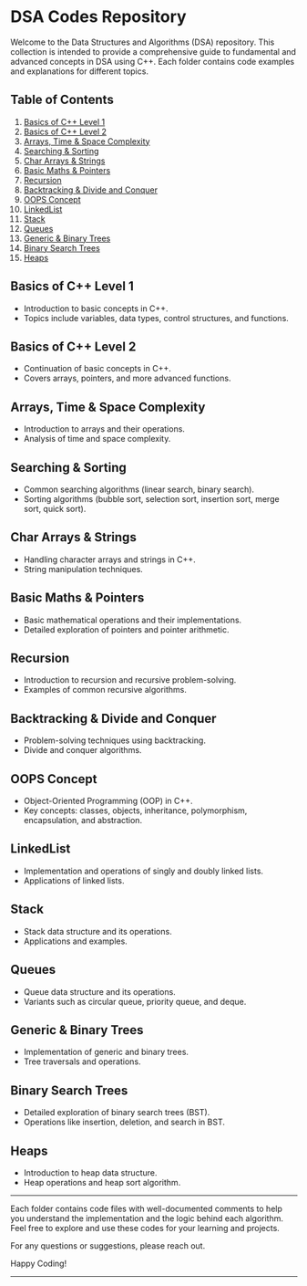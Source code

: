 # DSA Codes Repository

Welcome to the Data Structures and Algorithms (DSA) repository. This collection is intended to provide a comprehensive guide to fundamental and advanced concepts in DSA using C++. Each folder contains code examples and explanations for different topics.

## Table of Contents

1. [Basics of C++ Level 1](#basics-of-c-level-1)
2. [Basics of C++ Level 2](#basics-of-c-level-2)
3. [Arrays, Time & Space Complexity](#arrays-time--space-complexity)
4. [Searching & Sorting](#searching--sorting)
5. [Char Arrays & Strings](#char-arrays--strings)
6. [Basic Maths & Pointers](#basic-maths--pointers)
7. [Recursion](#recursion)
8. [Backtracking & Divide and Conquer](#backtracking--divide-and-conquer)
9. [OOPS Concept](#oops-concept)
10. [LinkedList](#linkedlist)
11. [Stack](#stack)
12. [Queues](#queues)
13. [Generic & Binary Trees](#generic--binary-trees)
14. [Binary Search Trees](#binary-search-trees)
15. [Heaps](#heaps)

## Basics of C++ Level 1

- Introduction to basic concepts in C++.
- Topics include variables, data types, control structures, and functions.

## Basics of C++ Level 2

- Continuation of basic concepts in C++.
- Covers arrays, pointers, and more advanced functions.

## Arrays, Time & Space Complexity

- Introduction to arrays and their operations.
- Analysis of time and space complexity.

## Searching & Sorting

- Common searching algorithms (linear search, binary search).
- Sorting algorithms (bubble sort, selection sort, insertion sort, merge sort, quick sort).

## Char Arrays & Strings

- Handling character arrays and strings in C++.
- String manipulation techniques.

## Basic Maths & Pointers

- Basic mathematical operations and their implementations.
- Detailed exploration of pointers and pointer arithmetic.

## Recursion

- Introduction to recursion and recursive problem-solving.
- Examples of common recursive algorithms.

## Backtracking & Divide and Conquer

- Problem-solving techniques using backtracking.
- Divide and conquer algorithms.

## OOPS Concept

- Object-Oriented Programming (OOP) in C++.
- Key concepts: classes, objects, inheritance, polymorphism, encapsulation, and abstraction.

## LinkedList

- Implementation and operations of singly and doubly linked lists.
- Applications of linked lists.

## Stack

- Stack data structure and its operations.
- Applications and examples.

## Queues

- Queue data structure and its operations.
- Variants such as circular queue, priority queue, and deque.

## Generic & Binary Trees

- Implementation of generic and binary trees.
- Tree traversals and operations.

## Binary Search Trees

- Detailed exploration of binary search trees (BST).
- Operations like insertion, deletion, and search in BST.

## Heaps

- Introduction to heap data structure.
- Heap operations and heap sort algorithm.

---

Each folder contains code files with well-documented comments to help you understand the implementation and the logic behind each algorithm. Feel free to explore and use these codes for your learning and projects.

For any questions or suggestions, please reach out.

Happy Coding!

---
